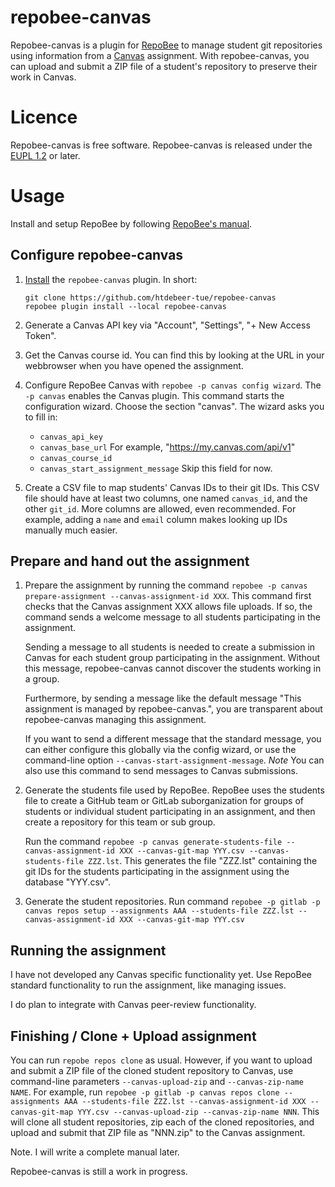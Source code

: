 # repobee-canvas

Repobee-canvas is a plugin for [RepoBee](https://github.com/repobee/repobee) to manage student git repositories using information from a 
[Canvas](https://www.instructure.com/canvas) assignment. With repobee-canvas,
you can upload and submit a ZIP file of a student's repository to preserve
their work in Canvas.

# Licence

Repobee-canvas is free software. Repobee-canvas is released under the [EUPL
1.2](https://joinup.ec.europa.eu/collection/eupl/eupl-text-eupl-12) or later.

# Usage

Install and setup RepoBee by following [RepoBee's
manual](https://docs.repobee.org/en/stable/index.html). 

## Configure repobee-canvas

1.  [Install](https://docs.repobee.org/en/stable/plugins.html#installing-plugins-the-install-action)
    the `repobee-canvas` plugin. In short:

    ```
    git clone https://github.com/htdebeer-tue/repobee-canvas
    repobee plugin install --local repobee-canvas
    ```

2.  Generate a Canvas API key via "Account", "Settings", "+ New Access Token".
3.  Get the Canvas course id. You can find this by looking at the URL in your
    webbrowser when you have opened the assignment.
4.  Configure RepoBee Canvas with `repobee -p canvas config wizard`. The `-p
    canvas` enables the Canvas plugin. This command starts the configuration
    wizard. Choose the section "canvas". The wizard asks you to fill in:

    - `canvas_api_key`
    - `canvas_base_url` For example, "https://my.canvas.com/api/v1"
    - `canvas_course_id`
    - `canvas_start_assignment_message` Skip this field for now.

5.  Create a CSV file to map students' Canvas IDs to their git IDs. This
    CSV file should have at least two columns, one named
    `canvas_id`, and the other `git_id`. More columns are allowed, even
    recommended. For example, adding a `name` and `email` column makes looking
    up IDs manually much easier.

## Prepare and hand out the assignment

1.  Prepare the assignment by running the command `repobee -p canvas prepare-assignment
    --canvas-assignment-id XXX`. This command first checks that the Canvas
    assignment XXX allows file uploads. If so, the command sends a welcome message to all
    students participating in the assignment. 

    Sending a message to all students is needed to create a submission in
    Canvas for each student group participating in the assignment. Without
    this message, repobee-canvas cannot discover the students working in a group.

    Furthermore, by sending a message like the default message "This
    assignment is managed by repobee-canvas.", you are transparent about
    repobee-canvas managing this assignment.

    If you want to send a different message that the standard message, you can
    either configure this globally via the config wizard, or use the
    command-line option `--canvas-start-assignment-message`. *Note* You can
    also use this command to send messages to Canvas submissions.

2.  Generate the students file used by RepoBee. RepoBee uses the students file
    to create a GitHub team or GitLab suborganization for groups of students
    or individual student participating in an assignment, and then create a
    repository for this team or sub group. 

    Run the command `repobee -p canvas generate-students-file
    --canvas-assignment-id XXX --canvas-git-map YYY.csv
    --canvas-students-file ZZZ.lst`. This generates the file
    "ZZZ.lst" containing the git IDs for the students participating in the
    assignment using the database "YYY.csv".
    
3.  Generate the student repositories. Run command `repobee -p gitlab -p
    canvas repos setup --assignments AAA --students-file
    ZZZ.lst --canvas-assignment-id XXX --canvas-git-map
    YYY.csv`


## Running the assignment

I have not developed any Canvas specific functionality yet. Use RepoBee
standard functionality to run the assignment, like managing issues. 

I do plan to integrate with Canvas peer-review functionality.

## Finishing  /  Clone + Upload assignment 

You can run `repobe repos clone` as usual. However, if you want to upload and
submit a ZIP file of the cloned student repository to Canvas, use command-line
parameters `--canvas-upload-zip` and `--canvas-zip-name NAME`. For example,
run `repobee -p gitlab -p canvas repos clone --assignments AAA
--students-file ZZZ.lst --canvas-assignment-id XXX --canvas-git-map
YYY.csv --canvas-upload-zip --canvas-zip-name NNN`. This will clone all
student repositories, zip each of the cloned repositories, and upload and
submit that ZIP file as "NNN.zip" to the Canvas assignment.


Note. I will write a complete manual later.

Repobee-canvas is still a work in progress. 
